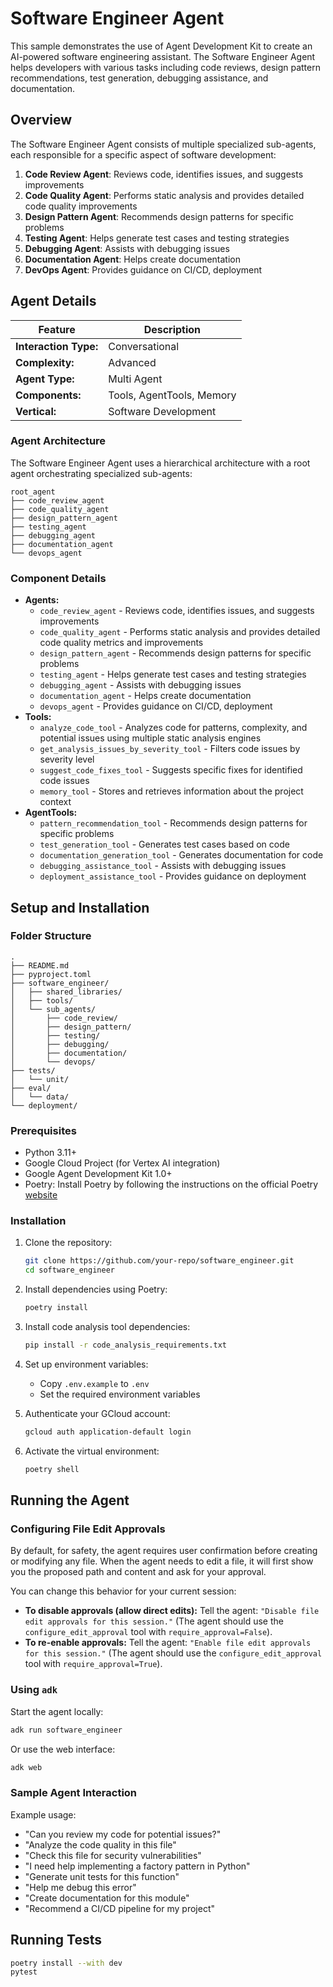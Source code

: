# Software Engineer Agent

This sample demonstrates the use of Agent Development Kit to create an AI-powered software engineering assistant. The Software Engineer Agent helps developers with various tasks including code reviews, design pattern recommendations, test generation, debugging assistance, and documentation.

## Overview

The Software Engineer Agent consists of multiple specialized sub-agents, each responsible for a specific aspect of software development:

1. **Code Review Agent**: Reviews code, identifies issues, and suggests improvements
2. **Code Quality Agent**: Performs static analysis and provides detailed code quality improvements
3. **Design Pattern Agent**: Recommends design patterns for specific problems
4. **Testing Agent**: Helps generate test cases and testing strategies
5. **Debugging Agent**: Assists with debugging issues
6. **Documentation Agent**: Helps create documentation
7. **DevOps Agent**: Provides guidance on CI/CD, deployment

## Agent Details

| Feature | Description |
| --- | --- |
| **Interaction Type:** | Conversational |
| **Complexity:**  | Advanced |
| **Agent Type:**  | Multi Agent |
| **Components:**  | Tools, AgentTools, Memory |
| **Vertical:**  | Software Development |

### Agent Architecture

The Software Engineer Agent uses a hierarchical architecture with a root agent orchestrating specialized sub-agents:

```
root_agent
├── code_review_agent
├── code_quality_agent
├── design_pattern_agent
├── testing_agent
├── debugging_agent
├── documentation_agent
└── devops_agent
```

### Component Details

* **Agents:**
  * `code_review_agent` - Reviews code, identifies issues, and suggests improvements
  * `code_quality_agent` - Performs static analysis and provides detailed code quality metrics and improvements
  * `design_pattern_agent` - Recommends design patterns for specific problems
  * `testing_agent` - Helps generate test cases and testing strategies
  * `debugging_agent` - Assists with debugging issues
  * `documentation_agent` - Helps create documentation
  * `devops_agent` - Provides guidance on CI/CD, deployment
* **Tools:**
  * `analyze_code_tool` - Analyzes code for patterns, complexity, and potential issues using multiple static analysis engines
  * `get_analysis_issues_by_severity_tool` - Filters code issues by severity level
  * `suggest_code_fixes_tool` - Suggests specific fixes for identified code issues
  * `memory_tool` - Stores and retrieves information about the project context
* **AgentTools:**
  * `pattern_recommendation_tool` - Recommends design patterns for specific problems
  * `test_generation_tool` - Generates test cases based on code
  * `documentation_generation_tool` - Generates documentation for code
  * `debugging_assistance_tool` - Assists with debugging issues
  * `deployment_assistance_tool` - Provides guidance on deployment

## Setup and Installation

### Folder Structure
```
.
├── README.md
├── pyproject.toml
├── software_engineer/
│   ├── shared_libraries/
│   ├── tools/
│   └── sub_agents/
│       ├── code_review/
│       ├── design_pattern/
│       ├── testing/
│       ├── debugging/
│       ├── documentation/
│       └── devops/
├── tests/
│   └── unit/
├── eval/
│   └── data/
└── deployment/
```

### Prerequisites

- Python 3.11+
- Google Cloud Project (for Vertex AI integration)
- Google Agent Development Kit 1.0+
- Poetry: Install Poetry by following the instructions on the official Poetry [website](https://python-poetry.org/docs/)

### Installation

1. Clone the repository:
   ```bash
   git clone https://github.com/your-repo/software_engineer.git
   cd software_engineer
   ```

2. Install dependencies using Poetry:
   ```bash
   poetry install
   ```

3. Install code analysis tool dependencies:
   ```bash
   pip install -r code_analysis_requirements.txt
   ```

4. Set up environment variables:
   - Copy `.env.example` to `.env`
   - Set the required environment variables

5. Authenticate your GCloud account:
   ```bash
   gcloud auth application-default login
   ```

6. Activate the virtual environment:
   ```bash
   poetry shell
   ```

## Running the Agent

### Configuring File Edit Approvals

By default, for safety, the agent requires user confirmation before creating or modifying any file. When the agent needs to edit a file, it will first show you the proposed path and content and ask for your approval.

You can change this behavior for your current session:

*   **To disable approvals (allow direct edits):** Tell the agent: `"Disable file edit approvals for this session."` (The agent should use the `configure_edit_approval` tool with `require_approval=False`).
*   **To re-enable approvals:** Tell the agent: `"Enable file edit approvals for this session."` (The agent should use the `configure_edit_approval` tool with `require_approval=True`).

### Using `adk`

Start the agent locally:

```bash
adk run software_engineer
```

Or use the web interface:

```bash
adk web
```

### Sample Agent Interaction

Example usage:
- "Can you review my code for potential issues?"
- "Analyze the code quality in this file"
- "Check this file for security vulnerabilities"
- "I need help implementing a factory pattern in Python"
- "Generate unit tests for this function"
- "Help me debug this error"
- "Create documentation for this module"
- "Recommend a CI/CD pipeline for my project"

## Running Tests

```bash
poetry install --with dev
pytest
``` 
